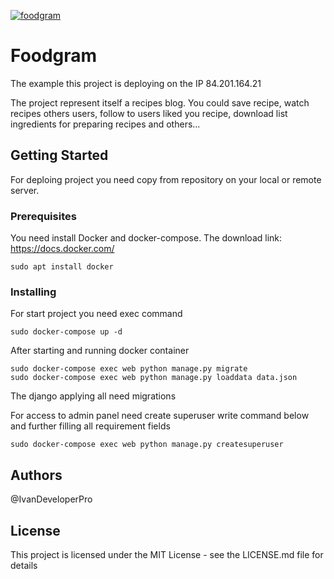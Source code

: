 [![foodgram](https://github.com/IvanDeveloperPro/foodgram-project/workflows/foodgram/badge.svg)](https://github.com/IvanDeveloperPro/foodgram-project/actions)

# Foodgram
The example this project is deploying on the IP 84.201.164.21 

The project represent itself a recipes blog. You could save recipe, watch recipes others users, follow to users liked you recipe, download list ingredients for preparing recipes and others...

## Getting Started
For deploing project you need copy from repository on your local or remote server.

### Prerequisites
You need install Docker and docker-compose. The download link: https://docs.docker.com/

```
sudo apt install docker
```
### Installing

For start project you need exec command
```
sudo docker-compose up -d
```
After starting and running docker container
```
sudo docker-compose exec web python manage.py migrate
sudo docker-compose exec web python manage.py loaddata data.json
```
The django applying all need migrations

For access to admin panel need create superuser
write command below and further filling all requirement fields 
```
sudo docker-compose exec web python manage.py createsuperuser
```

## Authors
@IvanDeveloperPro 


## License
This project is licensed under the MIT License - see the LICENSE.md file for details
